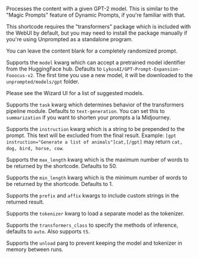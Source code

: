 Processes the content with a given GPT-2 model. This is similar to the "Magic Prompts" feature of Dynamic Prompts, if you're familiar with that.

This shortcode requires the "transformers" package which is included with the WebUI by default, but you may need to install the package manually if you're using Unprompted as a standalone program.

You can leave the content blank for a completely randomized prompt.

Supports the `model` kwarg which can accept a pretrained model identifier from the HuggingFace hub. Defaults to `LykosAI/GPT-Prompt-Expansion-Fooocus-v2`. The first time you use a new model, it will be downloaded to the `unprompted/models/gpt` folder.

Please see the Wizard UI for a list of suggested models.

Supports the `task` kwarg which determines behavior of the transformers pipeline module. Defaults to `text-generation`. You can set this to `summarization` if you want to shorten your prompts a la Midjourney.

Supports the `instruction` kwarg which is a string to be prepended to the prompt. This text will be excluded from the final result. Example: `[gpt instruction="Generate a list of animals"]cat,[/gpt]` may return `cat, dog, bird, horse, cow`.

Supports the `max_length` kwarg which is the maximum number of words to be returned by the shortcode. Defaults to 50.

Supports the `min_length` kwarg which is the minimum number of words to be returned by the shortcode. Defaults to 1.

Supports the `prefix` and `affix` kwargs to include custom strings in the returned result.

Supports the `tokenizer` kwarg to load a separate model as the tokenizer.

Supports the `transformers_class` to specify the methods of inference, defaults to `auto`. Also supports `t5`.

Supports the `unload` parg to prevent keeping the model and tokenizer in memory between runs.